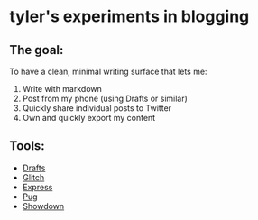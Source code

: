 # tyler's experiments in blogging

## The goal:

To have a clean, minimal writing surface that lets me:

1. Write with markdown
2. Post from my phone (using Drafts or similar)
3. Quickly share individual posts to Twitter
4. Own and quickly export my content 

## Tools:

- [Drafts](https://getdrafts.com/)
- [Glitch](https://glitch.com/)
- [Express](http://expressjs.com/)
- [Pug](https://pugjs.org/)
- [Showdown](http://showdownjs.com/)